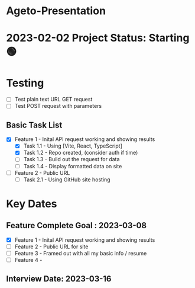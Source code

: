 # Ageto-Presentation

# 2023-02-02 Project Status: Starting 🟢

# Testing
- [ ] Test plain text URL GET request
- [ ] Test POST request with parameters

## Basic Task List
- [x] Feature 1 - Inital API request working and showing results
  - [x] Task 1.1 - Using [Vite, React, TypeScript]
  - [x] Task 1.2 - Repo created, (consider auth if time)
  - [ ] Task 1.3 - Build out the request for data
  - [ ] Task 1.4 - Display formatted data on site
- [ ] Feature 2 - Public URL
  - [ ] Task 2.1 - Using GitHub site hosting
# Key Dates

## Feature Complete Goal : 2023-03-08
- [x] Feature 1 - Inital API request working and showing results
- [ ] Feature 2 - Public URL for site
- [ ] Feature 3 - Framed out with all my basic info / resume
- [ ] Feature 4 -

## Interview Date: 2023-03-16

